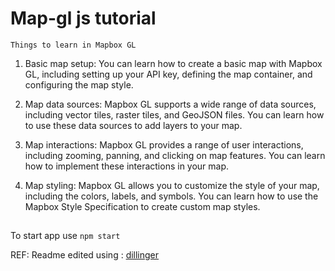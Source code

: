 # Map-gl js tutorial

`Things to learn in Mapbox GL`

1. Basic map setup: You can learn how to create a basic map with Mapbox GL, including setting up your API key, defining the map container, and configuring the map style.

2. Map data sources: Mapbox GL supports a wide range of data sources, including vector tiles, raster tiles, and GeoJSON files. You can learn how to use these data sources to add layers to your map.

3. Map interactions: Mapbox GL provides a range of user interactions, including zooming, panning, and clicking on map features. You can learn how to implement these interactions in your map.

4. Map styling: Mapbox GL allows you to customize the style of your map, including the colors, labels, and symbols. You can learn how to use the Mapbox Style Specification to create custom map styles.

##

To start app use `npm start`

REF: Readme edited using : [dillinger](https://dillinger.io/)
